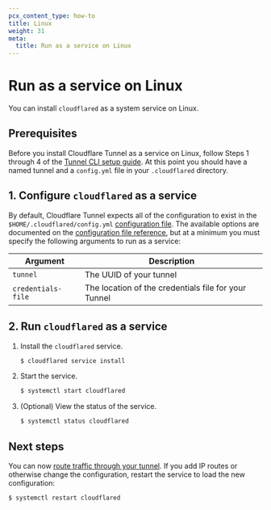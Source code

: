```yaml
---
pcx_content_type: how-to
title: Linux
weight: 31
meta:
  title: Run as a service on Linux
---
```


# Run as a service on Linux

You can install `cloudflared` as a system service on Linux.

## Prerequisites

Before you install Cloudflare Tunnel as a service on Linux, follow Steps 1 through 4 of the [Tunnel CLI setup guide](/cloudflare-one/connections/connect-apps/install-and-setup/tunnel-guide/local/). At this point you should have a named tunnel and a `config.yml` file in your `.cloudflared` directory.

## 1. Configure `cloudflared` as a service

By default, Cloudflare Tunnel expects all of the configuration to exist in the `$HOME/.cloudflared/config.yml` [configuration file](/cloudflare-one/connections/connect-apps/install-and-setup/tunnel-useful-terms/#configuration-file). The available options are documented on the [configuration file reference](/cloudflare-one/connections/connect-apps/install-and-setup/tunnel-guide/local/local-management/ingress/), but at a minimum you must specify the following arguments to run as a service:

| Argument           | Description                                          |
| ------------------ | ---------------------------------------------------- |
| `tunnel`           | The UUID of your tunnel                              |
| `credentials-file` | The location of the credentials file for your Tunnel |

## 2. Run `cloudflared` as a service

1. Install the `cloudflared` service.

    ```sh
    $ cloudflared service install
    ```

2. Start the service.

    ```sh
    $ systemctl start cloudflared
    ```

3. (Optional) View the status of the service.

    ```sh
    $ systemctl status cloudflared
    ```

## Next steps

You can now [route traffic through your tunnel](/cloudflare-one/connections/connect-apps/install-and-setup/tunnel-guide/local/#5-start-routing-traffic). If you add IP routes or otherwise change the configuration, restart the service to load the new configuration:

```sh
$ systemctl restart cloudflared
```
